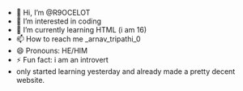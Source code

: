 - 👋 Hi, I’m @R9OCELOT
- 👀 I’m interested in coding
- 🌱 I’m currently learning HTML (i am 16)
- 📫 How to reach me _arnav_tripathi_0
- 😄 Pronouns: HE/HIM
- ⚡ Fun fact: i am an introvert
- only started learning yesterday and already made a pretty decent website.

<!---
R9OCELOT/R9OCELOT is a ✨ special ✨ repository because its `README.md` (this file) appears on your GitHub profile.
You can click the Preview link to take a look at your changes.
--->
